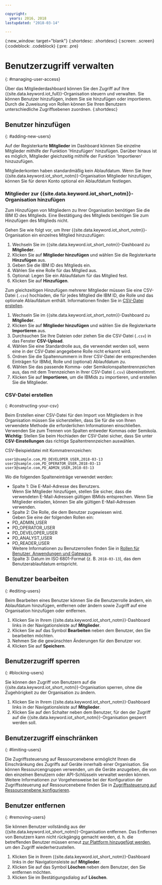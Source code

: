 ```yaml
---

copyright:
  years: 2016, 2018
lastupdated: "2018-03-14"

---
```


{:new_window: target="blank"}
{:shortdesc: .shortdesc}
{:screen: .screen}
{:codeblock: .codeblock}
{:pre: .pre}

# Benutzerzugriff verwalten
{: #managing-user-access}

Über das Mitgliederdashboard können Sie den Zugriff auf Ihre {{site.data.keyword.iot_full}}-Organisation steuern und verwalten. Sie können Benutzer hinzufügen, indem Sie sie hinzufügen<!--, registering--> oder importieren. Durch die Zuweisung von Rollen können Sie Ihren Benutzern unterschiedliche Zugriffsebenen zuordnen.
{:shortdesc}

## Benutzer hinzufügen
{: #adding-new-users}

Auf der Registerkarte **Mitglieder** im Dashboard können Sie einzelne Mitglieder mithilfe der Funktion 'Hinzufügen' hinzufügen. Darüber hinaus ist es möglich, Mitglieder gleichzeitig mithilfe der Funktion 'Importieren' hinzuzufügen.

Mitgliederkonten haben standardmäßig kein Ablaufdatum. Wenn Sie Ihrer {{site.data.keyword.iot_short_notm}}-Organisation Mitglieder hinzufügen, können Sie für deren Konto optional ein Ablaufdatum festlegen.

### Mitglieder zur {{site.data.keyword.iot_short_notm}}-Organisation hinzufügen

Zum Hinzufügen von Mitgliedern zu Ihrer Organisation benötigen Sie die IBM ID des Mitglieds. Eine Bestätigung des Mitglieds benötigen Sie zum Hinzufügen des Mitglieds nicht.

Gehen Sie wie folgt vor, um Ihrer {{site.data.keyword.iot_short_notm}}-Organisation ein einzelnes Mitglied hinzuzufügen:
1. Wechseln Sie im {{site.data.keyword.iot_short_notm}}-Dashboard zu **Mitglieder**.
2. Klicken Sie auf **Mitglieder hinzufügen** und wählen Sie die Registerkarte **Hinzufügen** aus.
3. Geben Sie die IBM ID des Mitglieds ein.
4. Wählen Sie eine Rolle für das Mitglied aus.
5. Optional: Legen Sie ein Ablaufdatum für das Mitglied fest.
6. Klicken Sie auf **Hinzufügen**.

Zum gleichzeitigen Hinzufügen mehrerer Mitglieder müssen Sie eine CSV-Datei (`.csv`) hochladen, die für jedes Mitglied die IBM ID, die Rolle und das optionale Ablaufdatum enthält. Informationen finden Sie in [CSV-Datei erstellen](#constructing-your-csv).
1. Wechseln Sie im {{site.data.keyword.iot_short_notm}}-Dashboard zu **Mitglieder**.
2. Klicken Sie auf **Mitglieder hinzufügen** und wählen Sie die Registerkarte **Importieren** aus.
3. Durchsuchen Sie Ihre Dateien oder ziehen Sie die CSV-Datei (`.csv`) in das Fenster **CSV-Upload**.
4. Wählen Sie eine Standardrolle aus, die verwendet werden soll, wenn eine in der CSV-Datei angegebene Rolle nicht erkannt wird.
5. Ordnen Sie die Spaltennummern in Ihrer CSV-Datei der entsprechenden Einträgen für IBMid, Rolle und (optional) Ablaufdatum zu.
6. Wählen Sie das passende Komma- oder Semikolonspaltentrennzeichen aus, das mit dem Trennzeichen in Ihrer CSV-Datei (`.csv`) übereinstimmt.
7. Klicken Sie auf **Importieren**, um die IBMids zu importieren, und erstellen Sie die Mitglieder.

<!--
### Inviting members to your {{site.data.keyword.iot_short_notm}} organization

When you invite a user to become a member of your {{site.data.keyword.iot_short_notm}} organization, the user receives an email that contains an invitation link. Invitation links expire 48 hours after they are sent. If an invitation link is not used within 48 hours, the user must be invited again to receive a new invitation link.

**Important:** The invite feature requires a configured mail service. For more information, see the Email section of the [External service integrations](reference/extensions/index.html#email) topic.

To invite a member to your {{site.data.keyword.iot_short_notm}} organization:
1. In the {{site.data.keyword.iot_short_notm}} dashboard, go to **Members**.
2. Select the **Invitations** tab.
2. Click **Invite Members** and select the **Invite** tab.
3. Enter the email address of the member.
4. Select a role for this member.
5. Optional: Set an expiry date for the member.
6. Click **Invite Member**.

To invite multiple members simultaneously, you must upload a `.csv` file that contains the email address, role and the optional expiry date of each member. For information, see [Constructing your CSV file](#constructing-your-csv).
1. In the {{site.data.keyword.iot_short_notm}} dashboard, go to **Members**.
2. Select the **Invitations** tab.
2. Click **Invite Members** and select the **Import** tab.
3. Browse your files or drag the `.csv` file into the **Upload CSV** window.
4. Select a default role to use if a role specified in the CSV file is not recognized.
5. Map the column numbers in your CSV file to the corresponding email address, role, and (optional) expiry date entries.
6. Select the appropriate comma or semicolon column separator to match the separator used in your `.csv` file.
7. Click **Import** to send out the invitations. -->

<!-- ### Registering a member with your {{site.data.keyword.iot_short_notm}} organization

If your organization is using {{site.data.keyword.Bluemix_notm}} {{site.data.keyword.ssoshort}}, you can add individual members to your organization by registering them, which does not require an IBMid.

To register a member with your {{site.data.keyword.iot_short_notm}} organization:
1. In the {{site.data.keyword.iot_short_notm}} dashboard, go to **Members**.
2. Select the **Invitations** tab.
2. Click **Invite Members** and select **Invite**.
3. Enter the email address of the member.
4. Select a role for this member.
5. Enter the subject, realm name, and issuer.
   **Important:** Ensure that the `Subject`, `Realm Name`, and `Issuer` fields comply with the OpenID Connect recommendations and standards. For more information, see the [OpenID Connect ![External link icon](../../icons/launch-glyph.svg "External link icon")](http://openid.net/connect/){: new_window} website.
6. Optional: Set an expiry date for the member.
7. Click **Register Member**.

To register multiple members simultaneously, you must upload a CSV (`.csv`) file that contains the email address, role, subject, realm name, issuer, and the optional expiry date of each member.
1. In the {{site.data.keyword.iot_short_notm}} dashboard, go to **Access**.
2. Click **Add Member** and select **Import**.
3. Click **Bulk Register**.
4. Select a default role and ensure that the column numbers on your CSV file match the column numbers in the CSV settings.
5. Ensure the column separator in your CSV file matches the column separator in the CSV settings.
6. Click **Browse your files** or drag the CSV file into the **Upload CSV** window. -->

### CSV-Datei erstellen
{: #constructing-your-csv}

Beim Erstellen einer CSV-Datei für den Import von Mitgliedern in Ihre Organisation müssen Sie sicherstellen, dass Sie für die von Ihnen verwendete Methode die erforderlichen Informationen einschließen. Verwenden Sie zum Trennen von Spalten entweder Kommas oder Semikola.  
**Wichtig:** Stellen Sie beim Hochladen der CSV-Datei sicher, dass Sie unter **CSV-Einstellungen** das richtige Spaltentrennzeichen auswählen.

CSV-Beispieldatei mit Kommatrennzeichen:  
```
user1@sample.com,PD_DEVELOPER_USER,2018-03-13
user2@sample.com,PD_OPERATOR_USER,2018-03-13
user3@sample.com,PD_ADMIN_USER,2018-03-13
```
Wo die folgenden Spalteneinträge verwendet werden:  
- Spalte 1: Die E-Mail-Adresse des Benutzers.  
Wenn Sie Mitglieder hinzufügen, stellen Sie sicher, dass die verwendeten E-Mail-Adressen gültigen IBMids entsprechen. Wenn Sie Mitglieder einladen, können Sie alle gültigen E-Mail-Adressen verwenden.
- Spalte 2: Die Rolle, die dem Benutzer zugewiesen wird.  
Geben Sie eine der folgenden Rollen ein:
 - PD_ADMIN_USER
 - PD_OPERATOR_USER
 - PD_DEVELOPER_USER
 - PD_ANALYST_USER
 - PD_READER_USER  
 Weitere Informationen zu Benutzerrollen finden Sie in [Rollen für Benutzer, Anwendungen und Gateways](roles_index.html#user_roles).
- Spalte 3: Datum im ISO 6801-Format (z. B. `2018-03-13`), das dem Benutzerablaufdatum entspricht.

## Benutzer bearbeiten
{: #editing-users}

Beim Bearbeiten eines Benutzer können Sie die Benutzerrolle ändern, ein Ablaufdatum hinzufügen, entfernen oder ändern sowie Zugriff auf eine Organisation hinzufügen oder entfernen.

1. Klicken Sie in Ihrem {{site.data.keyword.iot_short_notm}}-Dashboard links in der Navigationsleiste auf **Mitglieder**.
2. Klicken Sie auf das Symbol **Bearbeiten** neben dem Benutzer, den Sie bearbeiten möchten.
3. Nehmen Sie die gewünschten Änderungen für den Benutzer vor.
4. Klicken Sie auf **Speichern**.

## Benutzerzugriff sperren
{: #blocking-users}

Sie können den Zugriff von Benutzern auf die {{site.data.keyword.iot_short_notm}}-Organisation sperren, ohne die Zugehörigkeit zu der Organisation zu ändern.

1. Klicken Sie in Ihrem {{site.data.keyword.iot_short_notm}}-Dashboard links in der Navigationsleiste auf **Mitglieder**.
2. Klicken Sie auf den Schalter neben dem Benutzer, für den der Zugriff auf die {{site.data.keyword.iot_short_notm}}-Organisation gesperrt werden soll.

## Benutzerzugriff einschränken
{: #limiting-users}

Die Zugriffssteuerung auf Ressourcenebene ermöglicht Ihnen die Einschränkung des Zugriffs auf Geräte innerhalb einer Organisation. Sie können Ressourcengruppen verwenden, um die Geräte anzugeben, die von den einzelnen Benutzern oder API-Schlüsseln verwaltet werden können. Weitere Informationen zur Vorgehensweise bei der Konfiguration der Zugriffssteuerung auf Ressourcenebene finden Sie in [Zugriffssteuerung auf Ressourcenebene konfigurieren](reference/rlac.html#configure_RLAC).

## Benutzer entfernen
{: #removing-users}

Sie können Benutzer vollständig aus der {{site.data.keyword.iot_short_notm}}-Organisation entfernen. Das Entfernen von Benutzern kann nicht rückgängig gemacht werden, d. h. die betreffenden Benutzer müssen erneut [zur Plattform hinzugefügt werden](#adding-new-users), um den Zugriff wiederherzustellen.

1. Klicken Sie in Ihrem {{site.data.keyword.iot_short_notm}}-Dashboard links in der Navigationsleiste auf **Mitglieder**.
2. Klicken Sie auf das Symbol **Löschen** neben dem Benutzer, den Sie entfernen möchten.
3. Klicken Sie im Bestätigungsdialog auf **Löschen**.
